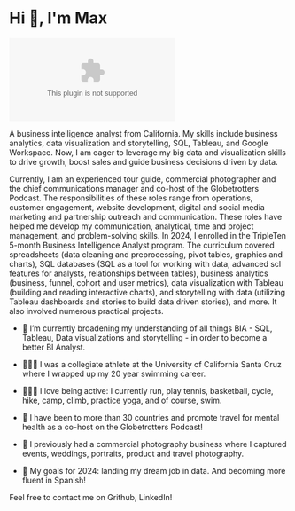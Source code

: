 <h1 align="left">Hi 👋, I'm Max</h1>

[![Gmail Badge](https://img.shields.io/badge/-maximillegonzales@gmail.com-c14438style=flat&logo=Gmail&logoColor=white&link=mailto:maximillegonzales@gmail.com)](mailto:maximillegonzales@gmail.com)

A business intelligence analyst from California. My skills include business analytics, data visualization and storytelling, SQL, Tableau, and Google Workspace. Now, I am eager to leverage my big data and visualization skills to drive growth, boost sales and guide business decisions driven by data.

Currently, I am an experienced tour guide, commercial photographer and the chief communications manager and co-host of the Globetrotters Podcast. The responsibilities of these roles range from operations, customer engagement, website development, digital and social media marketing and partnership outreach and communication. These roles have helped me develop my communication, analytical, time and project management, and problem-solving skills. In 2024, I enrolled in the TripleTen 5-month Business Intelligence Analyst program. The curriculum covered spreadsheets (data cleaning and preprocessing, pivot tables, graphics and charts), SQL databases (SQL as a tool for working with data, advanced scl features for analysts, relationships between tables), business analytics (business, funnel, cohort and user metrics), data visualization with Tableau (building and reading interactive charts), and storytelling with data (utilizing Tableau dashboards and stories to build data driven stories), and more. It also involved numerous practical projects.

- 🌱 I’m currently broadening my understanding of all things BIA - SQL, Tableau, Data visualizations and storytelling - in order to become a better BI Analyst.

- 🏊🏼‍♂️ I was a collegiate athlete at the University of California Santa Cruz where I wrapped up my 20 year swimming career.

- 🏃🏼‍♂️ I love being active: I currently run, play tennis, basketball, cycle, hike, camp, climb, practice yoga, and of course, swim.

- 🛂 I have been to more than 30 countries and promote travel for mental health as a co-host on the Globetrotters Podcast!

- 📸 I previously had a commercial photography business where I captured events, weddings, portraits, product and travel photography.
  
- 🎯 My goals for 2024: landing my dream job in data. And becoming more fluent in Spanish!

Feel free to contact me on Grithub, LinkedIn!
